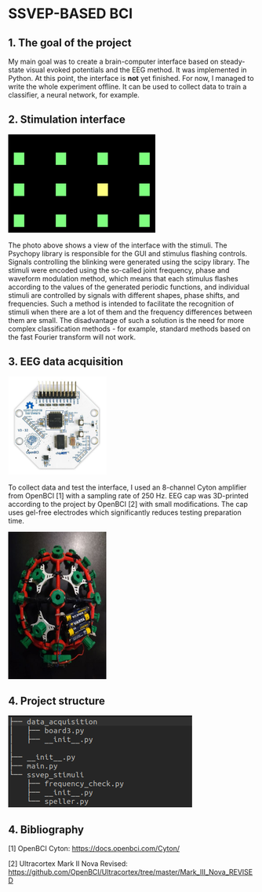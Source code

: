 # SSVEP-BASED BCI

## 1. The goal of the project 
My main goal was to create a brain-computer interface based on steady-state visual evoked potentials and the EEG method. It was implemented in Python. At this point, the interface is **not** yet finished. For now, I managed to write the whole experiment offline. It can be used to collect data to train a classifier, a neural network, for example. 

## 2. Stimulation interface
<img src="stimuli.png" alt="Description" width="300" height="200" title="A view of the interface with stimuli">

The photo above shows a view of the interface with the stimuli. The Psychopy library is responsible for the GUI and stimulus flashing controls. Signals controlling the blinking were generated using the scipy library. The stimuli were encoded using the so-called joint frequency, phase and waveform modulation method, which means that each stimulus flashes according to the values of the generated periodic functions, and individual stimuli are controlled by signals with different shapes, phase shifts, and frequencies. Such a method is intended to facilitate the recognition of stimuli when there are a lot of them and the frequency differences between them are small. The disadvantage of such a solution is the need for more complex classification methods - for example, standard methods based on the fast Fourier transform will not work. 

## 3. EEG data acquisition
<img src="Cyton.jpg" alt="Description" width="200" height="200" title="3D-printed EEG Ultracortex Mark III cap">

To collect data and test the interface, I used an 8-channel Cyton amplifier from OpenBCI [1] with a sampling rate of 250 Hz. EEG cap was 3D-printed according to the project by OpenBCI [2] with small modifications. The cap uses gel-free electrodes which significantly reduces testing preparation time.

<img src="cap.png" alt="Description" width="200" height="300" title="3D-printed EEG Ultracortex Mark III cap">


## 4. Project structure
![Drzewo projektu](drzewo.png)






## 4. Bibliography

[1] OpenBCI Cyton: https://docs.openbci.com/Cyton/

[2] Ultracortex Mark II Nova Revised: https://github.com/OpenBCI/Ultracortex/tree/master/Mark_III_Nova_REVISED
